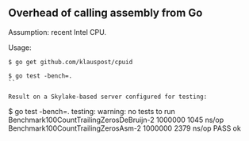 ## Overhead of calling assembly from Go

Assumption: recent Intel CPU.


Usage:

```
$ go get github.com/klauspost/cpuid

$ go test -bench=.
``

Result on a Skylake-based server configured for testing:
```
$ go test -bench=.
testing: warning: no tests to run
Benchmark100CountTrailingZerosDeBruijn-2        1000000          1045 ns/op
Benchmark100CountTrailingZerosAsm-2             1000000          2379 ns/op
PASS
ok      
```

